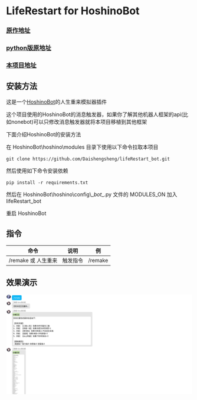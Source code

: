 # LifeRestart for HoshinoBot
### [原作地址](https://github.com/VickScarlet/lifeRestart)
### [python版原地址](https://github.com/cc004/lifeRestart-py)
### [本项目地址](https://github.com/Daishengsheng/lifeRestart_bot)

## 安装方法
这是一个[HoshinoBot](https://github.com/Ice-Cirno/HoshinoBot)的人生重来模拟器插件

这个项目使用的HoshinoBot的消息触发器，如果你了解其他机器人框架的api(比如nonebot)可以只修改消息触发器就将本项目移植到其他框架

下面介绍HoshinoBot的安装方法

在 HoshinoBot\hoshino\modules 目录下使用以下命令拉取本项目
```
git clone https://github.com/Daishengsheng/lifeRestart_bot.git
```
然后使用如下命令安装依赖
```
pip install -r requirements.txt
```
然后在 HoshinoBot\\hoshino\\config\\\__bot__.py 文件的 MODULES_ON 加入 lifeRestart_bot

重启 HoshinoBot

## 指令
命令 | 说明 | 例
------------- | ------------- | --------------
/remake 或 人生重来 | 触发指令 | /remake

## 效果演示
![效果演示](https://github.com/DaiShengSheng/lifeRestart_bot/blob/master/example/example.png) 
